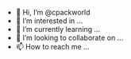 - 👋 Hi, I’m @cpackworld
- 👀 I’m interested in ...
- 🌱 I’m currently learning ...
- 💞️ I’m looking to collaborate on ...
- 📫 How to reach me ...

<!---
cpackworld/cpackworld is a ✨ special ✨ repository because its `README.md` (this file) appears on your GitHub profile.
You can click the Preview link to take a look at your changes.
--->
